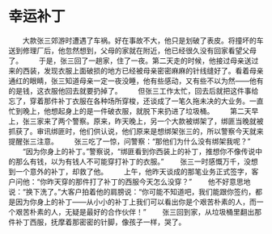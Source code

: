 # 幸运补丁
　　大款张三郊游时遭遇了车祸。好在事故不大，他只是划破了表皮。将撞坏的车送到修理厂后，他忽然想到，父母的家就在附近，他已经很久没有回家看望父母了。 
　　于是，张三回了一趟家，住了一夜。第二天走的时候，他接过母亲送过来的西装，发现衣服上面破损的地方已经被母亲密密麻麻的针线缝好了。看着母亲通红的眼睛，张三知道母亲一定一夜没睡，他有些感动，又有些不以为然——他有的是钱，这衣服他回去就要扔掉了。 
　　但张三工作太忙，回去后就把这件事给忘了，穿着那件补丁衣服在各种场所穿梭，还谈成了一笔久拖未决的大业务。一直忙到晚上，他想起身上的是一件破衣服，就脱下来扔进了垃圾桶。 
　　第二天早上，张三家来了两个警察。原来，昨天晚上，另一个大款被绑架了，绑匪当晚就被抓获了。审讯绑匪时，他们供认说，他们原来是想绑架张三的，所以警察今天就来提醒张三注意。 
　　张三吃了一惊，问警察：“那他们为什么没有绑架我呢？” 
　　“因为你身上的补丁。”警察说，“绑匪看到你西装上的补丁，推想你不像传说中的那么有钱，以为有钱人不可能穿打补丁的衣服。” 
　　张三一时感慨万千，没想到一个意外的补丁，却救了他。 
　　上午，他昨天谈成的那笔业务正式签字，客户问他：“你昨天穿的那件打了补丁的西服今天怎么没穿？” 
　　他不好意思地说：“换下洗了。”大客户拍着他的肩膀说：“你可能不知道吧，我们能跟你签约，都是因为你身上的补丁——从小小的补丁上我们可以看出你是个艰苦朴素的人，而一个艰苦朴素的人，无疑是最好的合作伙伴！” 
　　张三回到家，从垃圾桶里翻出那件补丁西服，抚摩着那密密的针脚，像孩子一样，哭了。
 